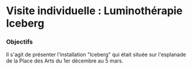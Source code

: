 # Visite individuelle : Luminothérapie Iceberg

### Objectifs

Il s'agit de présenter l'installation "Iceberg" qui était située sur l'esplanade de la Place des Arts du 1er décembre au 5 mars.

